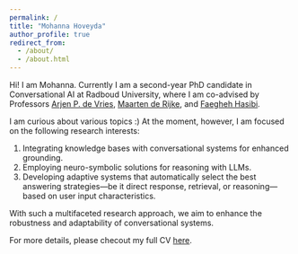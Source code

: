 ```yaml
---
permalink: /
title: "Mohanna Hoveyda"
author_profile: true
redirect_from: 
  - /about/
  - /about.html
---
```


Hi! I am Mohanna. 
Currently I am a second-year PhD candidate in Conversational AI at Radboud University, where I am co-advised by Professors [Arjen P. de Vries](https://www.ru.nl/personen/vries-a-de), [Maarten de Rijke](https://staff.fnwi.uva.nl/m.derijke/), and [Faegheh Hasibi](https://hasibi.com/).

I am curious about various topics :) At the moment, however, I am focused on the following research interests:
1. Integrating knowledge bases with conversational systems for enhanced grounding.
2. Employing neuro-symbolic solutions for reasoning with LLMs.
3. Developing adaptive systems that automatically select the best answering strategies—be it direct response, retrieval, or reasoning—based on user input characteristics.

With such a multifaceted research approach, we aim to enhance the robustness and adaptability of conversational systems.

For more details, please checout my full CV [here](link_to_your_CV).

<!-- 
A data-driven personal website
======
blah blah -->
